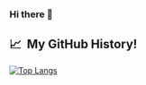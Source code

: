### Hi there 👋

<h2> 📈 &nbsp;My GitHub History!</h2>

[![Top Langs](https://github-readme-stats.vercel.app/api/top-langs/?username=jishnulal7&layout=compact)](https://github.com/anuraghazra/github-readme-stats)

